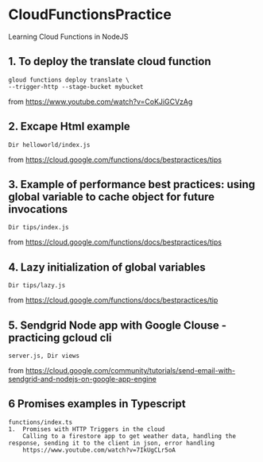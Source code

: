 # CloudFunctionsPractice
Learning Cloud Functions in NodeJS

## 1. To deploy the translate cloud function
    gloud functions deploy translate \
    --trigger-http --stage-bucket mybucket

from https://www.youtube.com/watch?v=CoKJiGCVzAg

## 2. Excape Html example 
    Dir helloworld/index.js
from https://cloud.google.com/functions/docs/bestpractices/tips

## 3. Example of performance best practices: using global variable to cache object for future invocations
    Dir tips/index.js
from https://cloud.google.com/functions/docs/bestpractices/tips

## 4. Lazy initialization of global variables
    Dir tips/lazy.js
from https://cloud.google.com/functions/docs/bestpractices/tip

## 5. Sendgrid Node app with Google Clouse - practicing gcloud cli
    server.js, Dir views
from https://cloud.google.com/community/tutorials/send-email-with-sendgrid-and-nodejs-on-google-app-engine

## 6 Promises examples in Typescript
    functions/index.ts
    1.  Promises with HTTP Triggers in the cloud
        Calling to a firestore app to get weather data, handling the response, sending it to the client in json, error handling
        https://www.youtube.com/watch?v=7IkUgCLr5oA
    